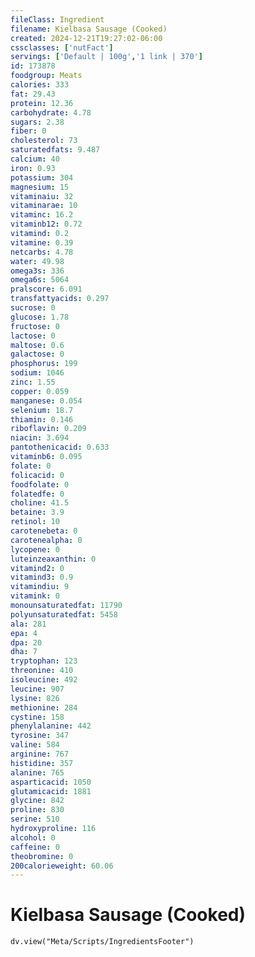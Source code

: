 ```yaml
---
fileClass: Ingredient
filename: Kielbasa Sausage (Cooked)
created: 2024-12-21T19:27:02-06:00
cssclasses: ['nutFact']
servings: ['Default | 100g','1 link | 370']
id: 173878
foodgroup: Meats
calories: 333
fat: 29.43
protein: 12.36
carbohydrate: 4.78
sugars: 2.38
fiber: 0
cholesterol: 73
saturatedfats: 9.487
calcium: 40
iron: 0.93
potassium: 304
magnesium: 15
vitaminaiu: 32
vitaminarae: 10
vitaminc: 16.2
vitaminb12: 0.72
vitamind: 0.2
vitamine: 0.39
netcarbs: 4.78
water: 49.98
omega3s: 336
omega6s: 5064
pralscore: 6.091
transfattyacids: 0.297
sucrose: 0
glucose: 1.78
fructose: 0
lactose: 0
maltose: 0.6
galactose: 0
phosphorus: 199
sodium: 1046
zinc: 1.55
copper: 0.059
manganese: 0.054
selenium: 18.7
thiamin: 0.146
riboflavin: 0.209
niacin: 3.694
pantothenicacid: 0.633
vitaminb6: 0.095
folate: 0
folicacid: 0
foodfolate: 0
folatedfe: 0
choline: 41.5
betaine: 3.9
retinol: 10
carotenebeta: 0
carotenealpha: 0
lycopene: 0
luteinzeaxanthin: 0
vitamind2: 0
vitamind3: 0.9
vitamindiu: 9
vitamink: 0
monounsaturatedfat: 11790
polyunsaturatedfat: 5458
ala: 281
epa: 4
dpa: 20
dha: 7
tryptophan: 123
threonine: 410
isoleucine: 492
leucine: 907
lysine: 826
methionine: 284
cystine: 158
phenylalanine: 442
tyrosine: 347
valine: 584
arginine: 767
histidine: 357
alanine: 765
asparticacid: 1050
glutamicacid: 1881
glycine: 842
proline: 830
serine: 510
hydroxyproline: 116
alcohol: 0
caffeine: 0
theobromine: 0
200calorieweight: 60.06
---
```


# Kielbasa Sausage (Cooked)

```dataviewjs
dv.view("Meta/Scripts/IngredientsFooter")
```